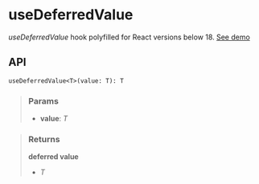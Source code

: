 # useDeferredValue
_useDeferredValue_ hook polyfilled for React versions below 18. [See demo](https://ndriadev.github.io/react-tools/#/hooks/lifecycle/useDeferredValue)

## API

```tsx
useDeferredValue<T>(value: T): T
```


> ### Params
>
> - __value__: _T_
>



> ### Returns
>
> __deferred value__
> - _T_  
>